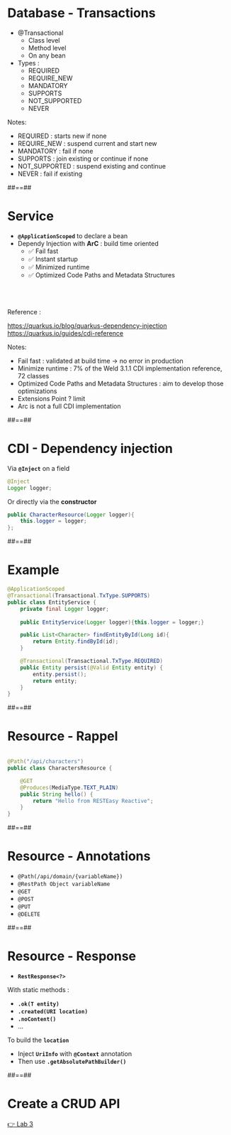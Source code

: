 <!-- .slide: class="with-code" -->
# Database - Transactions

- @Transactional
  - Class level
  - Method level 
  - On any bean
- Types : 
  - REQUIRED
  - REQUIRE_NEW
  - MANDATORY
  - SUPPORTS
  - NOT_SUPPORTED
  - NEVER


Notes:
- REQUIRED : starts new if none
- REQUIRE_NEW : suspend current and start new
- MANDATORY : fail if none
- SUPPORTS : join existing or continue if none
- NOT_SUPPORTED : suspend existing and continue
- NEVER : fail if existing

##==##
<!-- .slide: class="with-code" -->
# Service

- **```@ApplicationScoped```** to declare a bean
- Dependy Injection with **ArC** : build time oriented
  - ✅ Fail fast
  - ✅ Instant startup
  - ✅ Minimized runtime 
  - ✅ Optimized Code Paths and Metadata Structures

<br>
<br>
<br>
Reference :

https://quarkus.io/blog/quarkus-dependency-injection
<br>
https://quarkus.io/guides/cdi-reference

Notes:
- Fail fast : validated at build time -> no error in production
- Minimize runtime : 7% of the Weld 3.1.1 CDI implementation reference, 72 classes
- Optimized Code Paths and Metadata Structures : aim to develop those optimizations
- Extensions Point ? limit 
- Arc is not a full CDI implementation

##==##
<!-- .slide: class="with-code" -->
# CDI - Dependency injection

Via **```@Inject```** on a field
```java
@Inject
Logger logger;
```
Or directly via the **constructor**
```java
public CharacterResource(Logger logger){
    this.logger = logger;
};
```

##==##
<!-- .slide: class="with-code" -->
# Example
```java
@ApplicationScoped
@Transactional(Transactional.TxType.SUPPORTS)
public class EntityService {
    private final Logger logger;
    
    public EntityService(Logger logger){this.logger = logger;}

    public List<Character> findEntityById(Long id){
        return Entity.findById(id);
    }

    @Transactional(Transactional.TxType.REQUIRED)
    public Entity persist(@Valid Entity entity) {
        entity.persist();
        return entity;
    }
}
```

##==##
<!-- .slide: class="with-code" -->
# Resource - Rappel
```java

@Path("/api/characters")
public class CharactersResource {

    @GET
    @Produces(MediaType.TEXT_PLAIN)
    public String hello() {
        return "Hello from RESTEasy Reactive";
    }
}
```


##==##
<!-- .slide: class="with-code" -->
# Resource - Annotations

- ```@Path(/api/domain/{variableName})```
- ```@RestPath Object variableName```
- ```@GET```
- ```@POST```
- ```@PUT```
- ```@DELETE```


##==##
<!-- .slide: class="with-code" -->
# Resource - Response

- **```RestResponse<?>```**

With static methods :
  - **```.ok(T entity)```**
  - **```.created(URI location)```**
  - **```.noContent()```**
  - ...

To build the **```location```**
- Inject **```UriInfo```** with **```@Context```** annotation
- Then use **```.getAbsolutePathBuilder()```**

##==##
<!-- .slide: class="exercice" -->
# Create a CRUD API

[👉 Lab 3](https://github.com/sfeir-open-source/sfeir-school-quarkus/blob/speaker/steps/01.07-crud-api/README.md)

